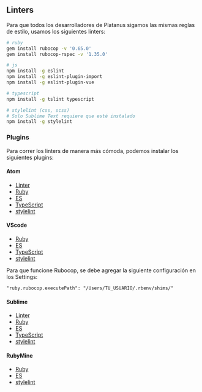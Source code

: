 ## Linters

Para que todos los desarrolladores de Platanus sigamos las mismas reglas de estilo, usamos los siguientes linters:

```sh
# ruby
gem install rubocop -v '0.65.0'
gem install rubocop-rspec -v '1.35.0'

# js
npm install -g eslint
npm install -g eslint-plugin-import
npm install -g eslint-plugin-vue

# typescript
npm install -g tslint typescript

# stylelint (css, scss)
# Solo Sublime Text requiere que esté instalado
npm install -g stylelint
```

### Plugins

Para correr los linters de manera más cómoda, podemos instalar los siguientes plugins:

#### Atom

* [Linter](https://atom.io/packages/linter)
* [Ruby](https://atom.io/packages/linter-rubocop)
* [ES](https://atom.io/packages/linter-eslint)
* [TypeScript](https://atom.io/packages/linter-tslint)
* [stylelint](https://atom.io/packages/linter-stylelint)

#### VScode

* [Ruby](https://github.com/misogi/vscode-ruby-rubocop)
* [ES](https://marketplace.visualstudio.com/items?itemName=dbaeumer.vscode-eslint)
* [TypeScript](https://marketplace.visualstudio.com/items?itemName=eg2.tslint)
* [stylelint](https://marketplace.visualstudio.com/items?itemName=shinnn.stylelint)

Para que funcione Rubocop, se debe agregar la siguiente configuración en los Settings:

```
"ruby.rubocop.executePath": "/Users/TU_USUARIO/.rbenv/shims/"
```

#### Sublime

* [Linter](https://github.com/SublimeLinter/SublimeLinter3)
* [Ruby](https://github.com/SublimeLinter/SublimeLinter-rubocop)
* [ES](https://github.com/roadhump/SublimeLinter-eslint)
* [TypeScript](https://github.com/lavrton/SublimeLinter-contrib-tslint)
* [stylelint](https://github.com/kungfusheep/SublimeLinter-contrib-stylelint)

#### RubyMine

* [Ruby](https://plugins.jetbrains.com/plugin/7604?pr=)
* [ES](https://plugins.jetbrains.com/plugin/7494?pr=)
* [stylelint](https://www.jetbrains.com/help/ruby/2017.1/using-stylelint-code-quality-tool.html)
